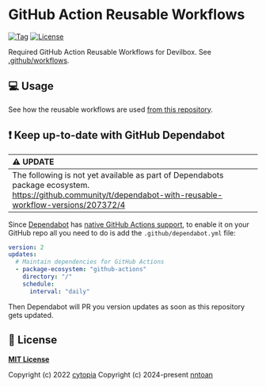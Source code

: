 # GitHub Action Reusable Workflows

[![Tag](https://img.shields.io/github/tag/devilbox-community/github-actions.svg)](https://github.com/devilbox-community/github-actions/releases)
[![License](https://img.shields.io/badge/license-MIT-%233DA639.svg)](https://opensource.org/licenses/MIT)

Required GitHub Action Reusable Workflows for Devilbox. See [.github/workflows](.github/workflows).


## :computer: Usage

See how the reusable workflows are used [from this repository](https://github.com/devilbox/github-actions/network/dependents).


## :exclamation: Keep up-to-date with GitHub Dependabot


| :warning: UPDATE    |
|:--------------------|
| The following is not yet available as part of Dependabots package ecosystem.<br/>https://github.community/t/dependabot-with-reusable-workflow-versions/207372/4 |


Since [Dependabot](https://docs.github.com/en/github/administering-a-repository/keeping-your-actions-up-to-date-with-github-dependabot) has [native GitHub Actions support](https://docs.github.com/en/github/administering-a-repository/configuration-options-for-dependency-updates#package-ecosystem), to enable it on your GitHub repo all you need to do is add the `.github/dependabot.yml` file:

```yml
version: 2
updates:
  # Maintain dependencies for GitHub Actions
  - package-ecosystem: "github-actions"
    directory: "/"
    schedule:
      interval: "daily"
```

Then Dependabot will PR you version updates as soon as this repository gets updated.


## :page_facing_up: License

**[MIT License](LICENSE)**

Copyright (c) 2022 [cytopia](https://github.com/cytopia)
Copyright (c) 2024-present [nntoan](https://github.com/nntoan)
